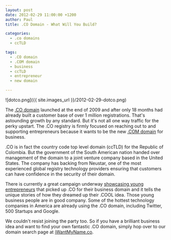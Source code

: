 ```yaml
---
layout: post
date: 2012-02-29 11:00:00 +1200
author: Paul
title: .CO Domain - What Will You Build?

categories:
  - .co domains
  - ccTLD

tags:
  - .CO domain
  - .COM domain
  - business
  - ccTLD
  - entrepreneur
  - new domain

---
```


![dotco.png]({{ site.images_url }}/2012-02-29-dotco.png)

The [.CO domain](https://iwantmyname.com/domains/co-colombian-domain-name-registration-for-colombia) launched at the end of 2009 and after only 18 months had already built a customer base of over 1 million registrations. That's astounding growth by any standard. But it's not all one way traffic for the perky upstart. The .CO registry is firmly focused on reaching out to and supporting entrepreneurs because it wants to be the new [.COM domain](https://iwantmyname.com/domains/com-domain-name-registration-for-commercial) for business.

.CO is in fact the country code top level domain (ccTLD) for the Republic of Colombia. But the government of the South American nation handed over management of the domain to a joint venture company based in the United States. The company has backing from Neustar, one of the most experienced global registry technology providers ensuring that customers can have confidence in the security of their domain.

There is currently a great campaign underway [showcasing young entrepreneurs](http://www.go.co/case-studies/underthebulb/) that picked up .CO for their business domain and it tells the unique stories of how they dreamed up their .COOL idea. Those young business people are in good company. Some of the hottest technology companies in America are already using the .CO domain, including Twitter, 500 Startups and Google.

We couldn't resist joining the party too. So if you have a brilliant business idea and want to find your own fantastic .CO domain, simply hop over to our domain search page at [iWantMyName.co](http://iwantmyname.co/).
